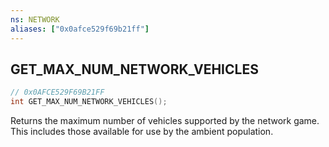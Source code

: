 ```yaml
---
ns: NETWORK
aliases: ["0x0afce529f69b21ff"]
---
```

## GET_MAX_NUM_NETWORK_VEHICLES

```c
// 0x0AFCE529F69B21FF
int GET_MAX_NUM_NETWORK_VEHICLES();
```

Returns the maximum number of vehicles supported by the network game. This includes those available for use by the ambient population.

